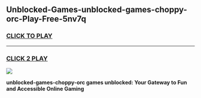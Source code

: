 
## Unblocked-Games-unblocked-games-choppy-orc-Play-Free-5nv7q
<h3>
<a href="https://premium76.site?title=unblocked-games-choppy-orc&ref=19M">CLICK TO PLAY</a></h3>
<hr>

<h3>
<a href="https://premium76.site?title=unblocked-games-choppy-orc&ref=19M">CLICK 2 PLAY</a>
  
</h3>

<a href="https://premium76.site?title=unblocked-games-choppy-orc&ref=19M"><img src="https://clearcache.store/games.png"></a>


**unblocked-games-choppy-orc games unblocked: Your Gateway to Fun and Accessible Online Gaming**
